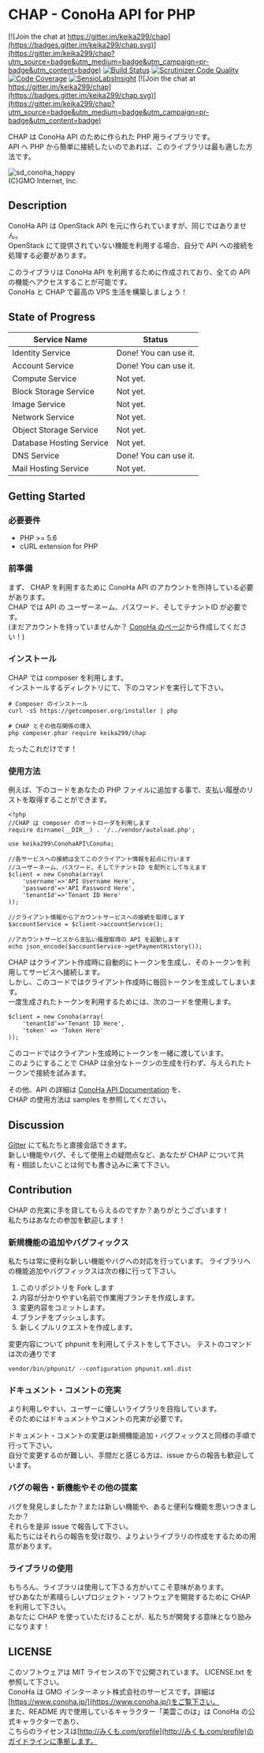 CHAP - ConoHa API for PHP
===

[![Join the chat at https://gitter.im/keika299/chap](https://badges.gitter.im/keika299/chap.svg)](https://gitter.im/keika299/chap?utm_source=badge&utm_medium=badge&utm_campaign=pr-badge&utm_content=badge)
[![Build Status](https://travis-ci.org/keika299/chap.svg?branch=master)](https://travis-ci.org/keika299/chap)
[![Scrutinizer Code Quality](https://scrutinizer-ci.com/g/keika299/chap/badges/quality-score.png?b=master)](https://scrutinizer-ci.com/g/keika299/chap/?branch=master)
[![Code Coverage](https://scrutinizer-ci.com/g/keika299/chap/badges/coverage.png?b=master)](https://scrutinizer-ci.com/g/keika299/chap/?branch=master)
[![SensioLabsInsight](https://insight.sensiolabs.com/projects/5f92f547-4541-4140-aa0c-83b5c5d6f1de/mini.png)](https://insight.sensiolabs.com/projects/5f92f547-4541-4140-aa0c-83b5c5d6f1de)
[![Join the chat at https://gitter.im/keika299/chap](https://badges.gitter.im/keika299/chap.svg)](https://gitter.im/keika299/chap?utm_source=badge&utm_medium=badge&utm_campaign=pr-badge&utm_content=badge)

CHAP は ConoHa API のために作られた PHP 用ライブラリです。  
API へ PHP から簡単に接続したいのであれば、このライブラリは最も適した方法です。 

![sd_conoha_happy](https://cloud.githubusercontent.com/assets/13980441/12070824/6e9b03e6-b0ce-11e5-865b-5685cc965be5.png)  
(C)GMO Internet, Inc.

## Description

ConoHa API は OpenStack API を元に作られていますが、同じではありません。  
OpenStack にて提供されていない機能を利用する場合、自分で API への接続を処理する必要があります。

このライブラリは ConoHa API を利用するために作成されており、全ての API の機能へアクセスすることが可能です。  
ConoHa と CHAP で最高の VPS 生活を構築しましょう！

## State of Progress
Service Name              | Status
---                       | ---
Identity Service          | Done! You can use it.
Account Service           | Done! You can use it.
Compute Service           | Not yet.
Block Storage Service     | Not yet.
Image Service             | Not yet.
Network Service           | Not yet.
Object Storage Service    | Not yet.
Database Hosting Service  | Not yet.
DNS Service               | Done! You can use it.
Mail Hosting Service      | Not yet.

## Getting Started

### 必要要件
- PHP >= 5.6
- cURL extension for PHP

### 前準備
まず、 CHAP を利用するために ConoHa API のアカウントを所持している必要があります。  
CHAP では API の ユーザーネーム、パスワード、そしてテナントID が必要です。  
(まだアカウントを持っていませんか？ [ConoHa のページ](https://www.conoha.jp/)から作成してください！)

### インストール
CHAP では composer を利用します。  
インストールするディレクトリにて、下のコマンドを実行して下さい。

```
# Composer のインストール
curl -sS https://getcomposer.org/installer | php

# CHAP とその依存関係の導入
php composer.phar require keika299/chap
```

たったこれだけです！

### 使用方法
例えば、下のコードをあなたの PHP ファイルに追加する事で、支払い履歴のリストを取得することができます。


```
<?php
//CHAP は composer のオートローダを利用します
require dirname(__DIR__) . '/../vendor/autoload.php';

use keika299\ConohaAPI\Conoha;

//各サービスへの接続は全てこのクライアント情報を起点に行います
//ユーザーネーム、パスワード、そしてテナントID を配列として与えます
$client = new Conoha(array(
    'username'=>'API Username Here',                       
    'password'=>'API Password Here',
    'tenantId'=>'Tenant ID Here'
));

//クライアント情報からアカウントサービスへの接続を取得します
$accountService = $client->accountService();

//アカウントサービスから支払い履歴取得の API を起動します
echo json_encode($accountService->getPaymentHistory());
```

CHAP はクライアント作成時に自動的にトークンを生成し、そのトークンを利用してサービスへ接続します。  
しかし、このコードではクライアント作成時に毎回トークンを生成してしまいます。  
一度生成されたトークンを利用するためには、次のコードを使用します。  

```
$client = new Conoha(array(
    'tenantId'=>'Tenant ID Here',
    'token' => 'Token Here'
));
```

このコードではクライアント生成時にトークンを一緒に渡しています。  
このようにすることで CHAP は余分なトークンの生成を行わず、与えられたトークンで接続を試みます。

その他、API の詳細は [ConoHa API Documentation](https://www.conoha.jp/docs/index.html) を、  
CHAP の使用方法は samples を参照してください。

## Discussion
[Gitter](https://gitter.im/keika299/chap) にて私たちと直接会話できます。  
新しい機能やバグ、そして使用上の疑問点など、あなたが CHAP について共有・相談したいことは何でも書き込みに来て下さい。

## Contribution
CHAP の充実に手を貸してもらえるのですか？ありがとうございます！  
私たちはあなたの参加を歓迎します！

### 新規機能の追加やバグフィックス

私たちは常に便利な新しい機能やバグへの対応を行っています。
ライブラリへの機能追加やバグフィックスは次の様に行って下さい。

1. このリポジトリを Fork します
2. 内容が分かりやすい名前で作業用ブランチを作成します。
3. 変更内容をコミットします。
4. ブランチをプッシュします。
5. 新しくプルリクエストを作成します。

変更内容について phpunit を利用してテストをして下さい。
テストのコマンドは次の通りです

```
vendor/bin/phpunit/ --configuration phpunit.xml.dist
```

### ドキュメント・コメントの充実

より利用しやすい、ユーザーに優しいライブラリを目指しています。  
そのためにはドキュメントやコメントの充実が必要です。

ドキュメント・コメントの変更は新規機能追加・バグフィックスと同様の手順で行って下さい。  
自分で変更するのが難しい、手間だと感じる方は、issue からの報告も歓迎しています。

### バグの報告・新機能やその他の提案

バグを発見しましたか？または新しい機能や、あると便利な機能を思いつきましたか？  
それらを是非 issue で報告して下さい。  
私たちにはそれらの報告を受け取り、よりよいライブラリの作成をするための用意があります。

### ライブラリの使用

もちろん、ライブラリは使用して下さる方がいてこそ意味があります。  
ぜひあなたが素晴らしいプロジェクト・ソフトウェアを開発するために CHAP を利用して下さい。  
あなたに CHAP を使っていただけることが、私たちが開発する意味となり励みになります！

## LICENSE
このソフトウェアは MIT ライセンスの下で公開されています。 LICENSE.txt を参照して下さい。  
ConoHa は GMO インターネット株式会社のサービスです。詳細は[https://www.conoha.jp/](https://www.conoha.jp/)をご覧下さい。  
また、README 内で使用しているキャラクター「美雲このは」は ConoHa の公式キャラクターであり、  
こちらのライセンスは[http://みくも.com/profile](http://みくも.com/profile)のガイドラインに準拠します。
